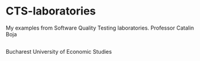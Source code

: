 # CTS-laboratories
My examples from Software Quality Testing laboratories.
Professor Catalin Boja
##
Bucharest University of Economic Studies
